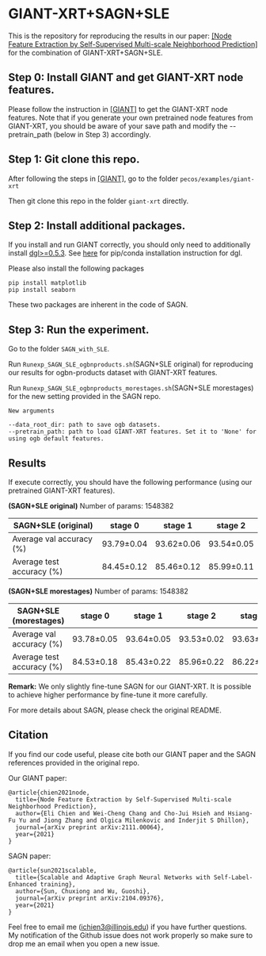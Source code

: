 # GIANT-XRT+SAGN+SLE

This is the repository for reproducing the results in our paper: [[Node Feature Extraction by Self-Supervised Multi-scale Neighborhood Prediction]](https://arxiv.org/pdf/2111.00064.pdf) for the combination of GIANT-XRT+SAGN+SLE.

## Step 0: Install GIANT and get GIANT-XRT node features.
Please follow the instruction in [[GIANT]](https://github.com/amzn/pecos/tree/mainline/examples/giant-xrt) to get the GIANT-XRT node features. Note that if you generate your own pretrained node features from GIANT-XRT, you should be aware of your save path and modify the --pretrain_path (below in Step 3) accordingly.

## Step 1: Git clone this repo.
After following the steps in [[GIANT]](https://github.com/amzn/pecos/tree/mainline/examples/giant-xrt), go to the folder
`pecos/examples/giant-xrt`

Then git clone this repo in the folder `giant-xrt` directly.

## Step 2: Install additional packages.
If you install and run GIANT correctly, you should only need to additionally install [dgl>=0.5.3](https://github.com/dmlc/dgl). See [here](https://www.dgl.ai/pages/start.html) for pip/conda installation instruction for dgl.

Please also install the following packages
```
pip install matplotlib
pip install seaborn
```

These two packages are inherent in the code of SAGN.

## Step 3: Run the experiment.
Go to the folder `SAGN_with_SLE`.

Run `Runexp_SAGN_SLE_ogbnproducts.sh`(SAGN+SLE original) for reproducing our results for ogbn-products dataset with GIANT-XRT features.

Run `Runexp_SAGN_SLE_ogbnproducts_morestages.sh`(SAGN+SLE morestages) for the new setting provided in the SAGN repo.

```
New arguments

--data_root_dir: path to save ogb datasets.
--pretrain_path: path to load GIANT-XRT features. Set it to 'None' for using ogb default features.
``` 

## Results
If execute correctly, you should have the following performance (using our pretrained GIANT-XRT features).

**(SAGN+SLE original)** Number of params: 1548382

| SAGN+SLE (original) | stage 0 | stage 1 | stage 2 |
|---|---|---|---|
| Average val accuracy (%) | 93.79±0.04 | 93.62±0.06 | 93.54±0.05 |
| Average test accuracy (%) | 84.45±0.12 | 85.46±0.12 | 85.99±0.11 |

**(SAGN+SLE morestages)** Number of params: 1548382

| SAGN+SLE (morestages) | stage 0 | stage 1 | stage 2 | stage 3 | +C&S |
|---|---|---|---|---|---|
| Average val accuracy (%) | 93.78±0.05 | 93.64±0.05 | 93.53±0.02 | 93.63±0.05 |  |
| Average test accuracy (%) | 84.53±0.18 | 85.43±0.22 | 85.96±0.22 | 86.22±0.22 |  |

**Remark:** We only slightly fine-tune SAGN for our GIANT-XRT. It is possible to achieve higher performance by fine-tune it more carefully.

For more details about SAGN, please check the original README.

## Citation
If you find our code useful, please cite both our GIANT paper and the SAGN references provided in the original repo.

Our GIANT paper:
```
@article{chien2021node,
  title={Node Feature Extraction by Self-Supervised Multi-scale Neighborhood Prediction},
  author={Eli Chien and Wei-Cheng Chang and Cho-Jui Hsieh and Hsiang-Fu Yu and Jiong Zhang and Olgica Milenkovic and Inderjit S Dhillon},
  journal={arXiv preprint arXiv:2111.00064},
  year={2021}
}
```

SAGN paper:

```
@article{sun2021scalable,
  title={Scalable and Adaptive Graph Neural Networks with Self-Label-Enhanced training},
  author={Sun, Chuxiong and Wu, Guoshi},
  journal={arXiv preprint arXiv:2104.09376},
  year={2021}
}
```

Feel free to email me (ichien3@illinois.edu) if you have further questions. My notification of the Github issue does not work properly so make sure to drop me an email when you open a new issue.

